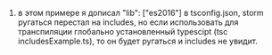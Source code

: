 1) в этом примере я дописал "lib": ["es2016"] в tsconfig.json, storm ругаться перестал на includes, 
но если использовать для транспиляции глобально установленный 
typescipt (tsc includesExample.ts), то он будет ругаться и includes не увидит.
